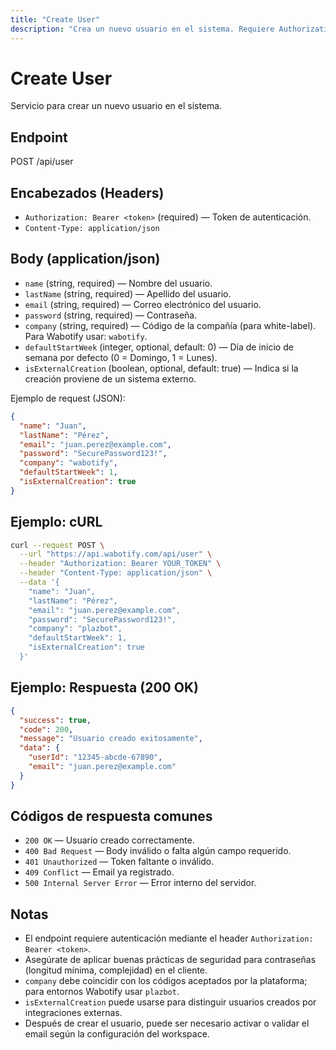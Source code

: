 ```yaml
---
title: "Create User"
description: "Crea un nuevo usuario en el sistema. Requiere Authorization Bearer token."
---
```


# Create User

Servicio para crear un nuevo usuario en el sistema.

## Endpoint

POST /api/user

## Encabezados (Headers)

- `Authorization: Bearer <token>` (required) — Token de autenticación.
- `Content-Type: application/json`

## Body (application/json)

- `name` (string, required) — Nombre del usuario.
- `lastName` (string, required) — Apellido del usuario.
- `email` (string, required) — Correo electrónico del usuario.
- `password` (string, required) — Contraseña.
- `company` (string, required) — Código de la compañía (para white-label). Para Wabotify usar: `wabotify`.
- `defaultStartWeek` (integer, optional, default: 0) — Día de inicio de semana por defecto (0 = Domingo, 1 = Lunes).
- `isExternalCreation` (boolean, optional, default: true) — Indica si la creación proviene de un sistema externo.

Ejemplo de request (JSON):

```json
{
  "name": "Juan",
  "lastName": "Pérez",
  "email": "juan.perez@example.com",
  "password": "SecurePassword123!",
  "company": "wabotify",
  "defaultStartWeek": 1,
  "isExternalCreation": true
}
```

## Ejemplo: cURL

```sh
curl --request POST \
  --url "https://api.wabotify.com/api/user" \
  --header "Authorization: Bearer YOUR_TOKEN" \
  --header "Content-Type: application/json" \
  --data '{
    "name": "Juan",
    "lastName": "Pérez",
    "email": "juan.perez@example.com",
    "password": "SecurePassword123!",
    "company": "plazbot",
    "defaultStartWeek": 1,
    "isExternalCreation": true
  }'
```

## Ejemplo: Respuesta (200 OK)

```json
{
  "success": true,
  "code": 200,
  "message": "Usuario creado exitosamente",
  "data": {
    "userId": "12345-abcde-67890",
    "email": "juan.perez@example.com"
  }
}
```

## Códigos de respuesta comunes

- `200 OK` — Usuario creado correctamente.
- `400 Bad Request` — Body inválido o falta algún campo requerido.
- `401 Unauthorized` — Token faltante o inválido.
- `409 Conflict` — Email ya registrado.
- `500 Internal Server Error` — Error interno del servidor.

## Notas

- El endpoint requiere autenticación mediante el header `Authorization: Bearer <token>`.
- Asegúrate de aplicar buenas prácticas de seguridad para contraseñas (longitud mínima, complejidad) en el cliente.
- `company` debe coincidir con los códigos aceptados por la plataforma; para entornos Wabotify usar `plazbot`.
- `isExternalCreation` puede usarse para distinguir usuarios creados por integraciones externas.
- Después de crear el usuario, puede ser necesario activar o validar el email según la configuración del workspace.
